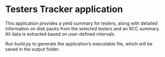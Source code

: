 Testers Tracker application
===========================
This application provides a yield summary for testers, along with detailed information on disk packs from the selected testers and an RCC summary. 
All data is extracted based on user-defined intervals.

Run build.py to generate the application’s executable file, which will be saved in the output folder.
